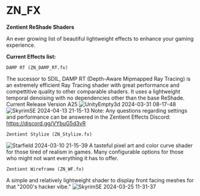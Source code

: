 # ZN_FX
**Zentient ReShade Shaders**

An ever growing list of beautiful lightweight effects to enhance your gaming experience.

**Current Effects list:**
    
    DAMP RT (ZN_DAMP_RT.fx)
The sucessor to SDIL, DAMP RT (Depth-Aware Mipmapped Ray Tracing) is an extremely efficient Ray Tracing shader with great performance and compettitive quality to other comparable shaders.
It uses a lightweight temporal denoising with no dependencies other than the base ReShade. Current Release Version A25
![UnityEmpty3d 2024-03-31 08-17-48](https://github.com/Zenteon/ZN_FX/assets/162768653/4beb46b7-4d33-479f-bf01-a99ca7a389c7)
![SkyrimSE 2024-04-13 21-15-13](https://github.com/Zenteon/ZN_FX/assets/162768653/da074bda-5ccc-48a1-9fd9-1cd3c0a204f9)
Note: Any questions regarding settings and performance can be answered in the
Zentient Effects Discord: https://discord.gg/VYbuG5d3vR



    Zentient Stylize (ZN_Stylize.fx)
![Starfield 2024-03-10 21-15-39](https://github.com/Zenteon/ZN_FX/assets/162768653/89283d29-43ee-40ca-b8e8-cde51da4b6ba)
A tasteful pixel art and color curve shader for those tired of realism in games.
Many configurable options for those who might not want everything it has to offer.

    Zentient Wireframe (ZN_WF.fx)
A simple and relatively lightweight shader to display front facing meshes for that "2000's hacker vibe."
![SkyrimSE 2024-03-25 11-31-37](https://github.com/Zenteon/ZN_FX/assets/162768653/09ad805e-3b31-4023-8ff7-a3c07b14a914)
